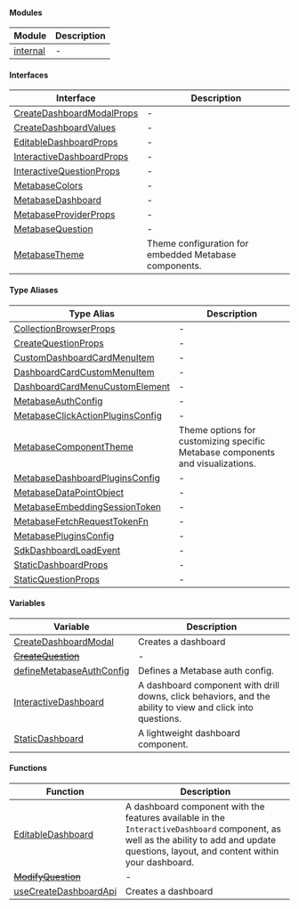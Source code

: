 #### Modules

| Module                  | Description |
| ----------------------- | ----------- |
| [internal](internal.md) | -           |

#### Interfaces

| Interface                                                 | Description                                           |
| --------------------------------------------------------- | ----------------------------------------------------- |
| [CreateDashboardModalProps](CreateDashboardModalProps.md) | -                                                     |
| [CreateDashboardValues](CreateDashboardValues.md)         | -                                                     |
| [EditableDashboardProps](EditableDashboardProps.md)       | -                                                     |
| [InteractiveDashboardProps](InteractiveDashboardProps.md) | -                                                     |
| [InteractiveQuestionProps](InteractiveQuestionProps.md)   | -                                                     |
| [MetabaseColors](MetabaseColors.md)                       | -                                                     |
| [MetabaseDashboard](MetabaseDashboard.md)                 | -                                                     |
| [MetabaseProviderProps](MetabaseProviderProps.md)         | -                                                     |
| [MetabaseQuestion](MetabaseQuestion.md)                   | -                                                     |
| [MetabaseTheme](MetabaseTheme.md)                         | Theme configuration for embedded Metabase components. |

#### Type Aliases

| Type Alias                                                              | Description                                                                    |
| ----------------------------------------------------------------------- | ------------------------------------------------------------------------------ |
| [CollectionBrowserProps](CollectionBrowserProps.md)                     | -                                                                              |
| [CreateQuestionProps](CreateQuestionProps.md)                           | -                                                                              |
| [CustomDashboardCardMenuItem](CustomDashboardCardMenuItem.md)           | -                                                                              |
| [DashboardCardCustomMenuItem](DashboardCardCustomMenuItem.md)           | -                                                                              |
| [DashboardCardMenuCustomElement](DashboardCardMenuCustomElement.md)     | -                                                                              |
| [MetabaseAuthConfig](MetabaseAuthConfig.md)                             | -                                                                              |
| [MetabaseClickActionPluginsConfig](MetabaseClickActionPluginsConfig.md) | -                                                                              |
| [MetabaseComponentTheme](MetabaseComponentTheme.md)                     | Theme options for customizing specific Metabase components and visualizations. |
| [MetabaseDashboardPluginsConfig](MetabaseDashboardPluginsConfig.md)     | -                                                                              |
| [MetabaseDataPointObject](MetabaseDataPointObject.md)                   | -                                                                              |
| [MetabaseEmbeddingSessionToken](MetabaseEmbeddingSessionToken.md)       | -                                                                              |
| [MetabaseFetchRequestTokenFn](MetabaseFetchRequestTokenFn.md)           | -                                                                              |
| [MetabasePluginsConfig](MetabasePluginsConfig.md)                       | -                                                                              |
| [SdkDashboardLoadEvent](SdkDashboardLoadEvent.md)                       | -                                                                              |
| [StaticDashboardProps](StaticDashboardProps.md)                         | -                                                                              |
| [StaticQuestionProps](StaticQuestionProps.md)                           | -                                                                              |

#### Variables

| Variable                                                | Description                                                                                                |
| ------------------------------------------------------- | ---------------------------------------------------------------------------------------------------------- |
| [CreateDashboardModal](CreateDashboardModal.md)         | Creates a dashboard                                                                                        |
| [~~CreateQuestion~~](CreateQuestion.md)                 | -                                                                                                          |
| [defineMetabaseAuthConfig](defineMetabaseAuthConfig.md) | Defines a Metabase auth config.                                                                            |
| [InteractiveDashboard](InteractiveDashboard.md)         | A dashboard component with drill downs, click behaviors, and the ability to view and click into questions. |
| [StaticDashboard](StaticDashboard.md)                   | A lightweight dashboard component.                                                                         |

#### Functions

| Function                                          | Description                                                                                                                                                                               |
| ------------------------------------------------- | ----------------------------------------------------------------------------------------------------------------------------------------------------------------------------------------- |
| [EditableDashboard](EditableDashboard.md)         | A dashboard component with the features available in the `InteractiveDashboard` component, as well as the ability to add and update questions, layout, and content within your dashboard. |
| [~~ModifyQuestion~~](ModifyQuestion.md)           | -                                                                                                                                                                                         |
| [useCreateDashboardApi](useCreateDashboardApi.md) | Creates a dashboard                                                                                                                                                                       |
